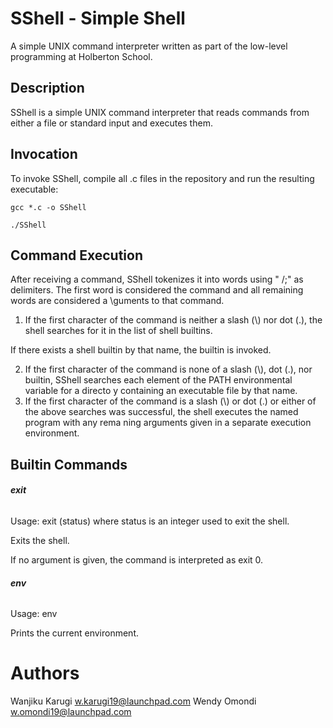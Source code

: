 # **SShell - Simple Shell**

A simple UNIX command interpreter written as part of the low-level programming at Holberton School.

## **Description**

SShell is a simple UNIX command interpreter that reads commands from either a file or standard input and executes them.

## **Invocation**

To invoke SShell, compile all .c files in the repository and run the resulting executable:

```
gcc *.c -o SShell

./SShell
```
## **Command Execution**

After receiving a command, SShell tokenizes it into words using " /;" as delimiters. The first word is considered the command and all remaining words are considered a
\guments to that command.

1. If the first character of the command is neither a slash (\\) nor dot (.), the shell searches for it in the list of shell builtins.

If there exists a shell builtin by that name, the builtin is invoked.

2. If the first character of the command is none of a slash (\\), dot (.\), nor builtin, SShell searches each element of the PATH environmental variable for a directo
y containing an executable file by that name.
3. If the first character of the command is a slash (\\) or dot (.) or either of the above searches was successful, the shell executes the named program with any rema
ning arguments given in a separate execution environment.

## **Builtin Commands**

###### **exit**

Usage: exit (status) where status is an integer used to exit the shell.

Exits the shell.

If no argument is given, the command is interpreted as exit 0.

###### **env**

Usage: env

Prints the current environment.

# **Authors**
Wanjiku Karugi <w.karugi19@launchpad.com>
Wendy Omondi <w.omondi19@launchpad.com>
